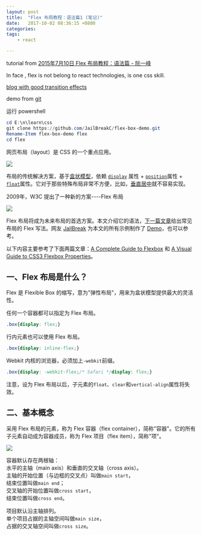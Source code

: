 ```yaml
---
layout: post
title:  "Flex 布局教程：语法篇1 (笔记)"
date:   2017-10-02 08:36:15 +0800
categories:  
tags:  
    - react

---
```


tutorial from [2015年7月10日 Flex 布局教程：语法篇 - 阮一峰](http://www.ruanyifeng.com/blog/2015/07/flex-grammar.html)

In face , flex is not belong to react technologies, is one css skill.

[blog with good transition effects](http://vgee.cn)

demo from [git](https://github.com/JailBreakC/flex-box-demo)


运行 powershell
```powershell
cd E:\n\learn\css
git clone https://github.com/JailBreakC/flex-box-demo.git
Rename-Item flex-box-demo flex
cd flex
```
网页布局（layout）是 CSS 的一个重点应用。

![](http://www.ruanyifeng.com/blogimg/asset/2015/bg2015071001.gif)

布局的传统解决方案，基于[盒状模型](https://developer.mozilla.org/en-US/docs/Web/CSS/box_model)，依赖 [`display`](https://developer.mozilla.org/en-US/docs/Web/CSS/display) 属性 + [`position`](https://developer.mozilla.org/en-US/docs/Web/CSS/position)属性 + [`float`](https://developer.mozilla.org/en-US/docs/Web/CSS/float)属性。它对于那些特殊布局非常不方便，比如，[垂直居中](https://css-tricks.com/centering-css-complete-guide/)就不容易实现。


2009年，W3C 提出了一种新的方案----Flex 布局

![](http://www.ruanyifeng.com/blogimg/asset/2015/bg2015071003.jpg)

Flex 布局将成为未来布局的首选方案。本文介绍它的语法，[下一篇文章](http://www.ruanyifeng.com/blog/2015/07/flex-examples.html)给出常见布局的 Flex 写法。网友 [JailBreak](http://vgee.cn/) 为本文的所有示例制作了 [Demo](http://static.vgee.cn/static/index.html)，也可以参考。

以下内容主要参考了下面两篇文章：[A Complete Guide to Flexbox](https://css-tricks.com/snippets/css/a-guide-to-flexbox/) 和 [A Visual Guide to CSS3 Flexbox Properties](https://scotch.io/tutorials/a-visual-guide-to-css3-flexbox-properties)。

## 一、Flex 布局是什么？

Flex 是 Flexible Box 的缩写，意为"弹性布局"，用来为盒状模型提供最大的灵活性。

任何一个容器都可以指定为 Flex 布局。
```css
.box{display: flex;}
```
行内元素也可以使用 Flex 布局。
```css
.box{display: inline-flex;}
```

Webkit 内核的浏览器，必须加上`-webkit`前缀。

```css
.box{display: -webkit-flex;/* Safari */display: flex;}
```

注意，设为 Flex 布局以后，子元素的`float`、`clear`和`vertical-align`属性将失效。

## 二、基本概念

采用 Flex 布局的元素，称为 Flex 容器（flex container），简称"容器"。它的所有子元素自动成为容器成员，称为 Flex 项目（flex item），简称"项"。

![](http://www.ruanyifeng.com/blogimg/asset/2015/bg2015071004.png)

容器默认存在两根轴：  
水平的主轴（main axis）和垂直的交叉轴（cross axis）。  
主轴的开始位置（与边框的交叉点）叫做`main start`，  
结束位置叫做`main end`；  
交叉轴的开始位置叫做`cross start`，  
结束位置叫做`cross end`。

项目默认沿主轴排列。  
单个项目占据的主轴空间叫做`main size`，   
占据的交叉轴空间叫做`cross size`。